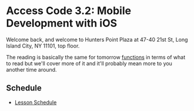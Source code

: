 # Access Code 3.2: Mobile Development with iOS

Welcome back, and welcome to Hunters Point Plaza at 
47-40 21st St, Long Island City, NY 11101, top floor.

The reading is basically the same for tomorrow [functions](/lessons/functions-two) in terms
of what to read but we'll cover more of it and it'll probably mean more to you another
time around. 

## Schedule

- [Lesson Schedule](schedule.md)
